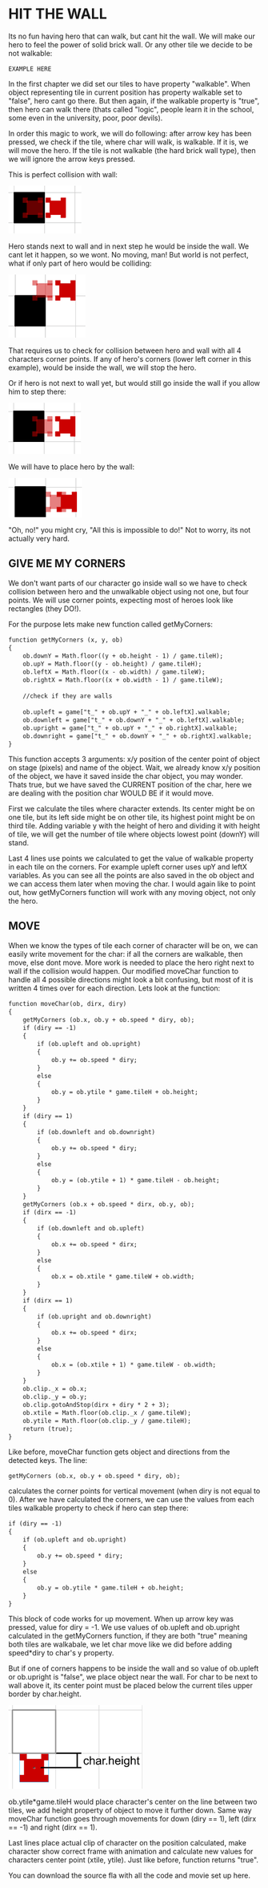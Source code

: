 # HIT THE WALL

Its no fun having hero that can walk, but cant hit the wall. We will make our hero to feel the power of solid brick wall. Or any other tile we decide to be not walkable:

```
EXAMPLE HERE
```

In the first chapter we did set our tiles to have property "walkable". When object representing tile in current position has property walkable set to "false", hero cant go there. But then again, if the walkable property is "true", then hero can walk there (thats called "logic", people learn it in the school, some even in the university, poor, poor devils).

In order this magic to work, we will do following: after arrow key has been pressed, we check if the tile, where char will walk, is walkable. If it is, we will move the hero. If the tile is not walkable (the hard brick wall type), then we will ignore the arrow keys pressed.

This is perfect collision with wall:

![](p08_2.gif)

Hero stands next to wall and in next step he would be inside the wall. We cant let it happen, so we wont. No moving, man! But world is not perfect, what if only part of hero would be colliding:

![](p08_3.gif)

That requires us to check for collision between hero and wall with all 4 characters corner points. If any of hero's corners (lower left corner in this example), would be inside the wall, we will stop the hero.

Or if hero is not next to wall yet, but would still go inside the wall if you allow him to step there:

![](p08_4.gif)

We will have to place hero by the wall:

![](p08_5.gif)

"Oh, no!" you might cry, "All this is impossible to do!" Not to worry, its not actually very hard.


## GIVE ME MY CORNERS

We don't want parts of our character go inside wall so we have to check collision between hero and the unwalkable object using not one, but four points. We will use corner points, expecting most of heroes look like rectangles (they DO!).

For the purpose lets make new function called getMyCorners:

```
function getMyCorners (x, y, ob)
{
	ob.downY = Math.floor((y + ob.height - 1) / game.tileH);
	ob.upY = Math.floor((y - ob.height) / game.tileH);
	ob.leftX = Math.floor((x - ob.width) / game.tileW);
	ob.rightX = Math.floor((x + ob.width - 1) / game.tileW);

	//check if they are walls 

	ob.upleft = game["t_" + ob.upY + "_" + ob.leftX].walkable;
	ob.downleft = game["t_" + ob.downY + "_" + ob.leftX].walkable;
	ob.upright = game["t_" + ob.upY + "_" + ob.rightX].walkable;
	ob.downright = game["t_" + ob.downY + "_" + ob.rightX].walkable;
}
```
This function accepts 3 arguments: x/y position of the center point of object on stage (pixels) and name of the object. Wait, we already know x/y position of the object, we have it saved inside the char object, you may wonder. Thats true, but we have saved the CURRENT position of the char, here we are dealing with the position char WOULD BE if it would move.

First we calculate the tiles where character extends. Its center might be on one tile, but its left side might be on other tile, its highest point might be on third tile. Adding variable y with the height of hero and dividing it with height of tile, we will get the number of tile where objects lowest point (downY) will stand.

Last 4 lines use points we calculated to get the value of walkable property in each tile on the corners. For example upleft corner uses upY and leftX variables. As you can see all the points are also saved in the ob object and we can access them later when moving the char. I would again like to point out, how getMyCorners function will work with any moving object, not only the hero.


## MOVE

When we know the types of tile each corner of character will be on, we can easily write movement for the char: if all the corners are walkable, then move, else dont move. More work is needed to place the hero right next to wall if the collision would happen. Our modified moveChar function to handle all 4 possible directions might look a bit confusing, but most of it is written 4 times over for each direction. Lets look at the function:

```
function moveChar(ob, dirx, diry)
{
	getMyCorners (ob.x, ob.y + ob.speed * diry, ob);
	if (diry == -1)
	{
		if (ob.upleft and ob.upright)
		{
			ob.y += ob.speed * diry;
		}
		else
		{
			ob.y = ob.ytile * game.tileH + ob.height;
		}
	}
	if (diry == 1)
	{
		if (ob.downleft and ob.downright)
		{
			ob.y += ob.speed * diry;
		}
		else
		{
			ob.y = (ob.ytile + 1) * game.tileH - ob.height;
		}
	}
	getMyCorners (ob.x + ob.speed * dirx, ob.y, ob);
	if (dirx == -1)
	{
		if (ob.downleft and ob.upleft)
		{
			ob.x += ob.speed * dirx;
		}
		else
		{
			ob.x = ob.xtile * game.tileW + ob.width;
		}
	}
	if (dirx == 1)
	{
		if (ob.upright and ob.downright)
		{
			ob.x += ob.speed * dirx;
		}
		else
		{
			ob.x = (ob.xtile + 1) * game.tileW - ob.width;
		}
	}
	ob.clip._x = ob.x;
	ob.clip._y = ob.y;
	ob.clip.gotoAndStop(dirx + diry * 2 + 3);
	ob.xtile = Math.floor(ob.clip._x / game.tileW);
	ob.ytile = Math.floor(ob.clip._y / game.tileH);
	return (true);
}
```
Like before, moveChar function gets object and directions from the detected keys. The line:

```
getMyCorners (ob.x, ob.y + ob.speed * diry, ob);
```
calculates the corner points for vertical movement (when diry is not equal to 0). After we have calculated the corners, we can use the values from each tiles walkable property to check if hero can step there:

```
if (diry == -1)
{
	if (ob.upleft and ob.upright)
	{
		ob.y += ob.speed * diry;
	}
	else
	{
		ob.y = ob.ytile * game.tileH + ob.height;
	}
}
```
This block of code works for up movement. When up arrow key was pressed, value for diry = -1. We use values of ob.upleft and ob.upright calculated in the getMyCorners function, if they are both "true" meaning both tiles are walkabale, we let char move like we did before adding speed*diry to char's y property.

But if one of corners happens to be inside the wall and so value of ob.upleft or ob.upright is "false", we place object near the wall. For char to be next to wall above it, its center point must be placed below the current tiles upper border by char.height.

![](p08_6.gif)

ob.ytile*game.tileH would place character's center on the line between two tiles, we add height property of object to move it further down. Same way moveChar function goes through movements for down (diry == 1), left (dirx == -1) and right (dirx == 1).

Last lines place actual clip of character on the position calculated, make character show correct frame with animation and calculate new values for characters center point (xtile, ytile). Just like before, function returns "true".

You can download the source fla with all the code and movie set up here.